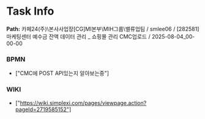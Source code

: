 # Task Info

**Path:** 카페24(주)\본사사업장\[CG]MI본부\MIH그룹\밸류업팀 / smlee06 / [282581] 마케팅센터 예수금 잔액 데이터 관리 _ 쇼핑몰 관리 CMC업로드 / 2025-08-04_00-00-00

### BPMN
- ["CMC에 POST API있는지 알아보는중"]

### WIKI
- ["https://wiki.simplexi.com/pages/viewpage.action?pageId=2719585152"]


